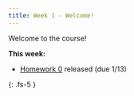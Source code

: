```yaml
---
title: Week 1 - Welcome!
---
```


Welcome to the course!

**This week:**
- [Homework 0](https://controldynsys.github.io/131-wi25site/assets/hw/CDS_131_Homework_0.pdf) released (due 1/13)

{: .fs-5 }
